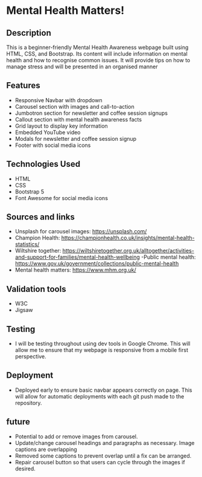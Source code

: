 # Mental Health Matters!

## Description
This is a beginner-friendly Mental Health Awareness webpage built using HTML, CSS, and Bootstrap. Its content will include information on mental health and how to recognise common issues. It will provide tips on how to manage stress and will be presented in an organised manner



## Features
- Responsive Navbar with dropdown
- Carousel section with images and call-to-action
- Jumbotron section for newsletter and coffee session signups
- Callout section with mental health awareness facts
- Grid layout to display key information
- Embedded YouTube video
- Modals for newsletter and coffee session signup
- Footer with social media icons

## Technologies Used
- HTML
- CSS
- Bootstrap 5
- Font Awesome for social media icons

## Sources and links
- Unsplash for carousel images: https://unsplash.com/
- Champion Health: https://championhealth.co.uk/insights/mental-health-statistics/
- Wiltshire together: https://wiltshiretogether.org.uk/alltogether/activities-and-support-for-families/mental-health-wellbeing
-Public mental health: https://www.gov.uk/government/collections/public-mental-health
- Mental health matters: https://www.mhm.org.uk/
## Validation tools
- W3C
- Jigsaw

## Testing
- I will be testing throughout using dev tools in Google Chrome. This will allow me to ensure that my webpage is responsive from a mobile first perspective.

## Deployment
- Deployed early to ensure basic navbar appears correctly on page. This will allow for automatic deployments with each git push made to the repository.

## future
- Potential to add or remove images from carousel.
- Update/change carousel headings and paragraphs as necessary. Image captions are overlapping
- Removed some captions to prevent overlap until a fix can be arranged.
- Repair carousel button so that users can cycle through the images if desired.